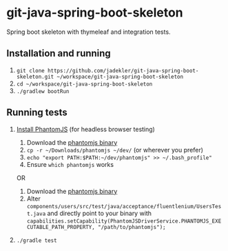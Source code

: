 # git-java-spring-boot-skeleton
Spring boot skeleton with thymeleaf and integration tests.

## Installation and running

1. `git clone https://github.com/jadekler/git-java-spring-boot-skeleton.git ~/workspace/git-java-spring-boot-skeleton`
1. `cd ~/workspace/git-java-spring-boot-skeleton`
1. `./gradlew bootRun`

## Running tests

1. [Install PhantomJS](http://phantomjs.org/download.html) (for headless browser testing)
    1. Download the [phantomjs binary](https://github.com/eugene1g/phantomjs/releases/tag/2.0.0-bin)
    1. `cp -r ~/Downloads/phantomjs ~/dev/` (or wherever you prefer)
    1. `echo "export PATH:$PATH:~/dev/phantomjs" >> ~/.bash_profile"`
    1. Ensure `which phantomjs` works

    OR

    1. Download the [phantomjs binary](https://github.com/eugene1g/phantomjs/releases/tag/2.0.0-bin)
    1. Alter `components/users/src/test/java/acceptance/fluentlenium/UsersTest.java` and directly point to your binary with
     `capabilities.setCapability(PhantomJSDriverService.PHANTOMJS_EXECUTABLE_PATH_PROPERTY, "/path/to/phantomjs");`
1. `./gradle test`